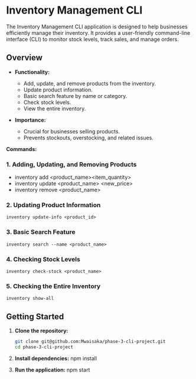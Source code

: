 # Inventory Management CLI

The Inventory Management CLI application is designed to help businesses efficiently manage their inventory. It provides a user-friendly command-line interface (CLI) to monitor stock levels, track sales, and manage orders.

## Overview

- **Functionality:**
  - Add, update, and remove products from the inventory.
  - Update product information.
  - Basic search feature by name or category.
  - Check stock levels.
  - View the entire inventory.

- **Importance:**
  - Crucial for businesses selling products.
  - Prevents stockouts, overstocking, and related issues.

**Commands:**

### 1. Adding, Updating, and Removing Products
   - inventory add <product_name><item_quantity><price>
   - inventory update <product_name> <new_price>
   - inventory remove <product_name>

### 2. Updating Product Information
    inventory update-info <product_id>

### 3. Basic Search Feature
    inventory search --name <product_name>
    
### 4. Checking Stock Levels
    inventory check-stock <product_name>
    
### 5. Checking the Entire Inventory
    inventory show-all
    

## Getting Started

1. **Clone the repository:**
   ```bash
   git clone git@github.com:Mwaisaka/phase-3-cli-project.git
   cd phase-3-cli-project

2. **Install dependencies:**
    npm install

3. **Run the application:**
    npm start